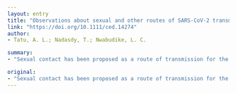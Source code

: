 ```yaml
---
layout: entry
title: "Observations about sexual and other routes of SARS-CoV-2 transmission and its prevention"
link: "https://doi.org/10.1111/ced.14274"
author:
- Tatu, A. L.; Nadasdy, T.; Nwabudike, L. C.

summary:
- "Sexual contact has been proposed as a route of transmission for the SARS-CoV-2 virus. The question of alternate routes of transmission raises the question. Sexual contact is a possibility for the virus, which raises questions about alternate routes. A sexual contact is being proposed as the route for transmission. SARS CoV-2 has been linked to sexual contact with sexual contact. It is hoped that sexual contact will be used to communicate."

original:
- "Sexual contact has been proposed as a route of transmission for the SARS-CoV-2 virus, which raises the question of alternate routes of transmission."
---
```


